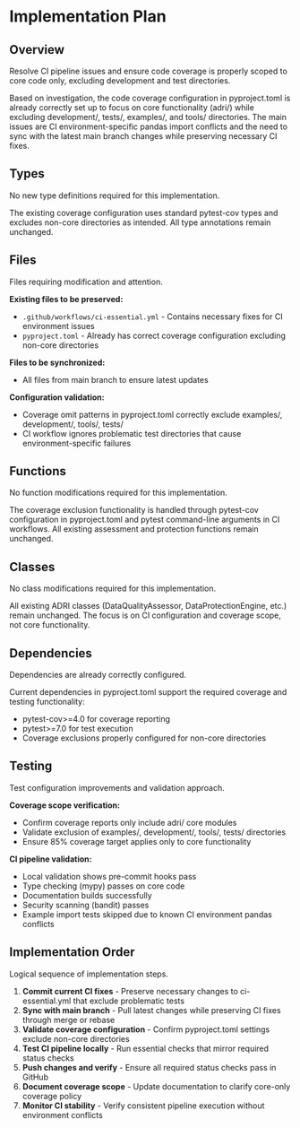 # Implementation Plan

## Overview
Resolve CI pipeline issues and ensure code coverage is properly scoped to core code only, excluding development and test directories.

Based on investigation, the code coverage configuration in pyproject.toml is already correctly set up to focus on core functionality (adri/) while excluding development/, tests/, examples/, and tools/ directories. The main issues are CI environment-specific pandas import conflicts and the need to sync with the latest main branch changes while preserving necessary CI fixes.

## Types
No new type definitions required for this implementation.

The existing coverage configuration uses standard pytest-cov types and excludes non-core directories as intended. All type annotations remain unchanged.

## Files
Files requiring modification and attention.

**Existing files to be preserved:**
- `.github/workflows/ci-essential.yml` - Contains necessary fixes for CI environment issues
- `pyproject.toml` - Already has correct coverage configuration excluding non-core directories

**Files to be synchronized:**
- All files from main branch to ensure latest updates

**Configuration validation:**
- Coverage omit patterns in pyproject.toml correctly exclude examples/, development/, tools/, tests/
- CI workflow ignores problematic test directories that cause environment-specific failures

## Functions
No function modifications required for this implementation.

The coverage exclusion functionality is handled through pytest-cov configuration in pyproject.toml and pytest command-line arguments in CI workflows. All existing assessment and protection functions remain unchanged.

## Classes
No class modifications required for this implementation.

All existing ADRI classes (DataQualityAssessor, DataProtectionEngine, etc.) remain unchanged. The focus is on CI configuration and coverage scope, not core functionality.

## Dependencies
Dependencies are already correctly configured.

Current dependencies in pyproject.toml support the required coverage and testing functionality:
- pytest-cov>=4.0 for coverage reporting
- pytest>=7.0 for test execution
- Coverage exclusions properly configured for non-core directories

## Testing
Test configuration improvements and validation approach.

**Coverage scope verification:**
- Confirm coverage reports only include adri/ core modules
- Validate exclusion of examples/, development/, tools/, tests/ directories
- Ensure 85% coverage target applies only to core functionality

**CI pipeline validation:**
- Local validation shows pre-commit hooks pass
- Type checking (mypy) passes on core code
- Documentation builds successfully
- Security scanning (bandit) passes
- Example import tests skipped due to known CI environment pandas conflicts

## Implementation Order
Logical sequence of implementation steps.

1. **Commit current CI fixes** - Preserve necessary changes to ci-essential.yml that exclude problematic tests
2. **Sync with main branch** - Pull latest changes while preserving CI fixes through merge or rebase
3. **Validate coverage configuration** - Confirm pyproject.toml settings exclude non-core directories
4. **Test CI pipeline locally** - Run essential checks that mirror required status checks
5. **Push changes and verify** - Ensure all required status checks pass in GitHub
6. **Document coverage scope** - Update documentation to clarify core-only coverage policy
7. **Monitor CI stability** - Verify consistent pipeline execution without environment conflicts
